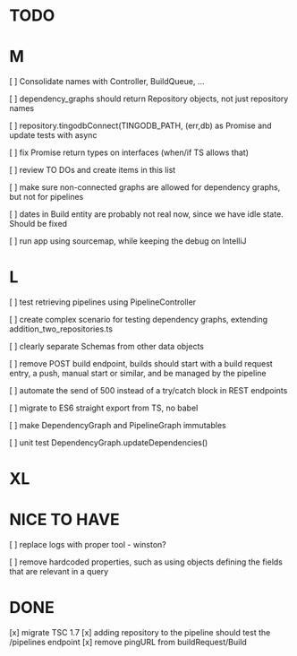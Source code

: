 TODO
====

M
==


[ ] Consolidate names with Controller, BuildQueue, ...

[ ] dependency_graphs should return Repository objects, not just repository names

[ ]  repository.tingodbConnect(TINGODB_PATH, (err,db) as Promise and update tests with async

[ ] fix Promise return types on interfaces (when/if TS allows that)

[ ] review TO DOs and create items in this list

[ ] make sure non-connected graphs are allowed for dependency graphs, but not for pipelines

[ ] dates in Build entity are probably not real now, since we have idle state. Should be fixed

[ ] run app using sourcemap, while keeping the debug on IntelliJ


L
==

[ ] test retrieving pipelines using PipelineController

[ ] create complex scenario for testing dependency graphs, extending addition_two_repositories.ts

[ ] clearly separate Schemas from other data objects

[ ] remove POST build endpoint, builds should start with a build request entry, a push, manual start or similar, and be managed by the pipeline

[ ] automate the send of 500 instead of a try/catch block in REST endpoints

[ ] migrate to ES6 straight export from TS, no babel

[ ] make DependencyGraph and PipelineGraph immutables

[ ] unit test DependencyGraph.updateDependencies()

XL
==



NICE TO HAVE
============

[ ] replace logs with proper tool - winston?

[ ] remove hardcoded properties, such as using objects defining the fields that are relevant in a query



DONE
====

[x] migrate TSC 1.7
[x] adding repository to the pipeline should test the /pipelines endpoint
[x] remove pingURL from buildRequest/Build